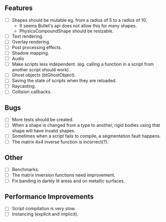 ## Features
- [ ] Shapes should be mutable eg. from a radius of 5 to a radius of 10.
    * It seems Bullet's api does not allow this for many shapes.
    * PhysicsCompoundShape should be resizable.
- [ ] Text rendering.
- [ ] Overlay rendering.
- [ ] Post processing effects.
- [ ] Shadow mapping.
- [ ] Audio
- [ ] Make scripts less independent. (eg. calling a function in a script from another script should work).
- [ ] Ghost objects (btGhostObject).
- [ ] Saving the state of scripts when they are reloaded.
- [ ] Raycasting.
- [ ] Collision callbacks.

## Bugs
- [ ] More tests should be created.
- [ ] When a shape is changed from a type to another, rigid bodies using that shape will have invalid shapes.
- [ ] Sometimes when a script fails to compile, a segmentation fault happens.
- [ ] The matrix 4x4 inverse function is incorrect(?).

## Other
- [ ] Benchmarks.
- [ ] The matrix inversion functions need improvement.
- [ ] Fix banding in darkly lit areas and on metallic surfaces.

## Performance Improvements
- [ ] Script compilation is very slow.
- [ ] Instancing (explicit and implicit).
